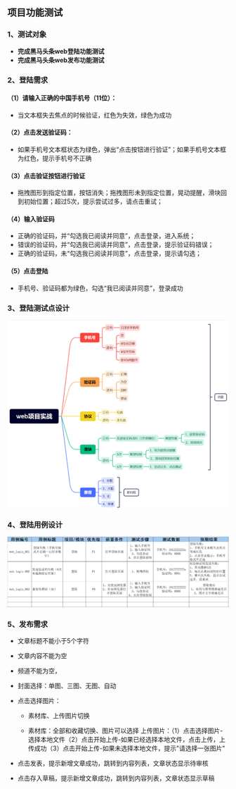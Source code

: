 ## 项目功能测试

### 1、测试对象

- **完成黑马头条web登陆功能测试**
- **完成黑马头条web发布功能测试**

### 2、登陆需求

#### （1）请输入正确的中国手机号（11位）：

- 当文本框失去焦点的时候验证，红色为失效，绿色为成功

#### （2）点击发送验证码：

- 如果手机号文本框状态为绿色，弹出“点击按钮进行验证”；如果手机号文本框为红色，提示手机号不正确

#### （3）点击验证按钮进行验证

- 拖拽图形到指定位置，按钮消失；拖拽图形未到指定位置，晃动提醒，滑块回到初始位置；超过5次，提示尝试过多，请点击重试；

#### （4）输入验证码

- 正确的验证码，并“勾选我已阅读并同意”，点击登录，进入系统；
- 错误的验证码，并“勾选我已阅读并同意”，点击登录，提示验证码错误；
- 正确的验证码，未“勾选我已阅读并同意”，点击登录，提示请勾选；

#### （5）点击登陆

- 手机号、验证码都为绿色，勾选“我已阅读并同意”，登录成功

### 3、登陆测试点设计

![image-20250501122944034](./assets/image-20250501122944034.png)

### 4、登陆用例设计

![image-20250501130144538](./assets/image-20250501130144538.png)

### 5、发布需求

- 文章标题不能小于5个字符

- 文章内容不能为空

- 频道不能为空，

- 封面选择：单图、三图、无图、自动

- 点击选择图片：

  - 素材库、上传图片切换

  - 素材库：全部和收藏切换、图片可以选择
    上传图片：（1）点击选择图片-选择本地文件（2）点击开始上传-如果已经选择本地文件，点击上传，上传成功（3）点击开始上传-如果未选择本地文件，提示"请选择一张图片"

- 点击发表，提示新增文章成功，跳转到内容列表，文章状态显示待审核
- 点击存入草稿，提示新增文章成功，跳转到内容列表，文章状态显示草稿
